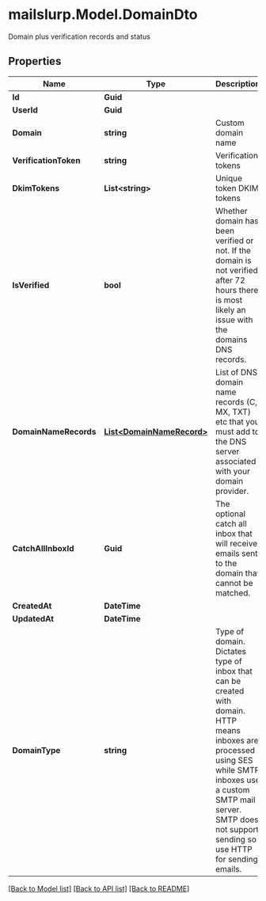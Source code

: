 # mailslurp.Model.DomainDto
Domain plus verification records and status

## Properties

Name | Type | Description | Notes
------------ | ------------- | ------------- | -------------
**Id** | **Guid** |  | 
**UserId** | **Guid** |  | 
**Domain** | **string** | Custom domain name | 
**VerificationToken** | **string** | Verification tokens | 
**DkimTokens** | **List&lt;string&gt;** | Unique token DKIM tokens | 
**IsVerified** | **bool** | Whether domain has been verified or not. If the domain is not verified after 72 hours there is most likely an issue with the domains DNS records. | 
**DomainNameRecords** | [**List&lt;DomainNameRecord&gt;**](DomainNameRecord) | List of DNS domain name records (C, MX, TXT) etc that you must add to the DNS server associated with your domain provider. | 
**CatchAllInboxId** | **Guid** | The optional catch all inbox that will receive emails sent to the domain that cannot be matched. | [optional] 
**CreatedAt** | **DateTime** |  | 
**UpdatedAt** | **DateTime** |  | 
**DomainType** | **string** | Type of domain. Dictates type of inbox that can be created with domain. HTTP means inboxes are processed using SES while SMTP inboxes use a custom SMTP mail server. SMTP does not support sending so use HTTP for sending emails. | 

[[Back to Model list]](../README#documentation-for-models) [[Back to API list]](../README#documentation-for-api-endpoints) [[Back to README]](../README)

